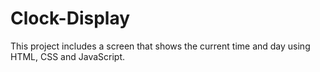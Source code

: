 # Clock-Display
 This project includes a screen that shows the current time and day using HTML, CSS and JavaScript.
